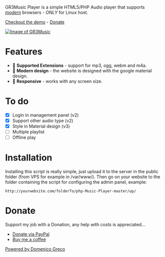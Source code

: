 GR3Music Player is a simple HTML5/PHP Audio player that supports [_modern_](https://updatemybrowser.org/) browsers - *ONLY* for Linux host.

[Checkout the demo](https://gr3studios.com/projects/GR3Music/) - [Donate](#donate)

[![Image of GR3Music](https://gr3studios.com/projects/GR3Music/docs/screen.jpg)](https://greco395.com/projects/GR3Music/)

# Features

-   📼 **Supported Extensions** - support for mp3, ogg, webm and m4a.
-   💪 **Modern design** - the website is designed with the google material design.
-   📱 **Responsive** - works with any screen size.

# To do

-   [x] Login in management panel (v2)
-   [x] Support other audio type (v2)
-   [x] Style in Material design (v3)
-   [ ] Multiple playlist
-   [ ] Offline play

# Installation
Installing this script is really simple, just upload it to the server in the public folder (from VPS for example in /var/www/). Then go on your website to the folder containing the script for configuring the admin panel, example: 
```
http://yourwebsite.com/folderTo/php-Music-Player-master/up/
```

# Donate

Support my job with a Donation, any help with costs is appreciated...

-   [Donate via PayPal](https://paypal.me/greco395)
-   [Buy me a coffee](https://www.buymeacoffee.com/greco395)


[Powered by Domenico Greco](https://domenicogreco.com/)
